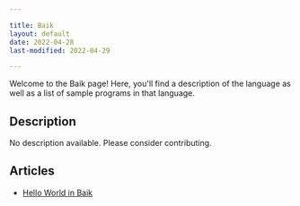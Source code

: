 ```yaml
---

title: Baik
layout: default
date: 2022-04-28
last-modified: 2022-04-29

---
```


Welcome to the Baik page! Here, you'll find a description of the language as well as a list of sample programs in that language.

## Description

No description available. Please consider contributing.

## Articles

- [Hello World in Baik](https://sampleprograms.io/projects/hello-world/baik)